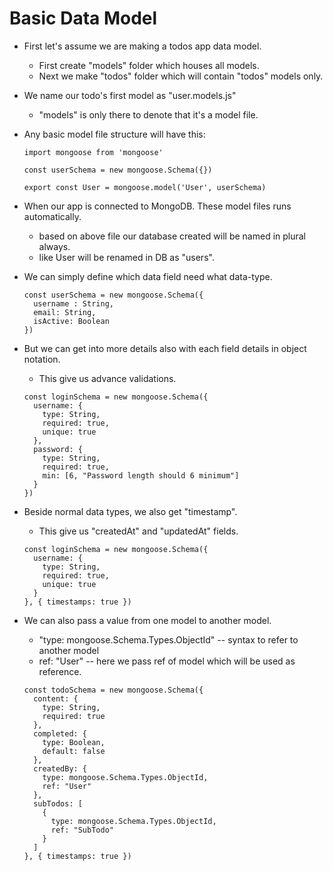 # Basic Data Model

- First let's assume we are making a todos app data model.
  - First create "models" folder which houses all models.
  - Next we make "todos" folder which will contain "todos" models only.


- We name our todo's first model as "user.models.js"
  - "models" is only there to denote that it's a model file.


- Any basic model file structure will have this:
  ```
  import mongoose from 'mongoose'

  const userSchema = new mongoose.Schema({})

  export const User = mongoose.model('User', userSchema)
  ```

- When our app is connected to MongoDB. These model files runs automatically.
  - based on above file our database created will be named in plural always.
  - like User will be renamed in DB as "users".


- We can simply define which data field need what data-type.
  ```
  const userSchema = new mongoose.Schema({
    username : String,
    email: String,
    isActive: Boolean
  })
  ```


- But we can get into more details also with each field details in object notation.
  - This give us advance validations.
  ```
  const loginSchema = new mongoose.Schema({
    username: {
      type: String,
      required: true,
      unique: true
    },
    password: {
      type: String,
      required: true,
      min: [6, "Password length should 6 minimum"]
    }
  })
  ```


- Beside normal data types, we also get "timestamp".
  - This give us "createdAt" and "updatedAt" fields.
  ```
  const loginSchema = new mongoose.Schema({
    username: {
      type: String,
      required: true,
      unique: true
    }
  }, { timestamps: true })
  ```


- We can also pass a value from one model to another model.
  - "type: mongoose.Schema.Types.ObjectId" -- syntax to refer to another model
  - ref: "User" -- here we pass ref of model which will be used as reference.

  ```
  const todoSchema = new mongoose.Schema({
    content: {
      type: String,
      required: true
    },
    completed: {
      type: Boolean,
      default: false
    },
    createdBy: {
      type: mongoose.Schema.Types.ObjectId,
      ref: "User"
    },
    subTodos: [
      {
        type: mongoose.Schema.Types.ObjectId,
        ref: "SubTodo"
      }
    ]
  }, { timestamps: true })
  ```